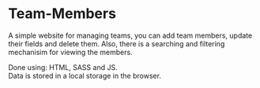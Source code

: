 # Team-Members
A simple website for managing teams, you can add team members, update their fields and delete them. Also, there is a searching and filtering mechanisim for viewing the members.

Done using: HTML, SASS and JS.  
Data is stored in a local storage in the browser.

